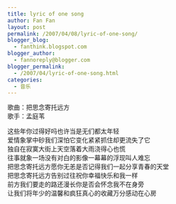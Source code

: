 ```yaml
---
title: lyric of one song
author: Fan Fan
layout: post
permalink: /2007/04/08/lyric-of-one-song/
blogger_blog:
  - fanthink.blogspot.com
blogger_author:
  - fannoreply@blogger.com
blogger_permalink:
  - /2007/04/lyric-of-one-song.html
categories:
  - 音乐
---
```

歌曲：把思念寄托远方  
歌手：孟庭苇

这些年你过得好吗也许当是无们都太年轻  
爱情象掌中砂我们深怕它变化紧紧抓住却更流失了它  
独自在寂寞大街上天空落着大雨浇得心也慌  
往事就象一场没有对白的影像一幕幕的浮现叫人难忘  
把思念寄托远方愿你无恙是否记得我们一起分享青春的天堂  
把思念寄托远方告别过往祝你幸福快乐和我一样  
前方我们要走的路还漫长你是否会怀念我不在身旁  
让我们将年少的温馨和疯狂真心的收藏万分感动在心房